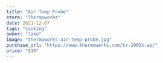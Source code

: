 ```yaml
---
title: "Air Temp Probe"
store: "Thermoworks"
date: 2021-12-07
tags: "cooking"
owner: "Jake"
image: "thermoworks-air-temp-probe.jpg"
purchase_url: "https://www.thermoworks.com/tx-1003x-ap/"
price: "$19"
---
```

